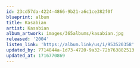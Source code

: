 ```yaml
---
id: 23cd57da-4224-4866-9b21-a6c1ce382f0f
blueprint: album
title: Kasabian
artist: Kasabian
album_artwork: images/365albums/kasabian.jpg
released: '2004'
listen_link: 'https://album.link/us/i/953520358'
updated_by: 7714844a-1d73-4720-9a32-72b763882513
updated_at: 1716770869
---
```

